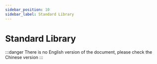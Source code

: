 ```yaml
---
sidebar_position: 10
sidebar_label: Standard Library
---
```


# Standard Library

:::danger
There is no English version of the document, please check the Chinese version
:::
